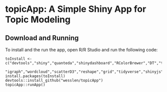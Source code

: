 # topicApp: A Simple Shiny App for Topic Modeling

## Download and Running

To install and the run the app, open R/R Studio and run the following code:

```{r}
toInstall <- c("devtools","shiny","quanteda","shinydashboard","RColorBrewer","DT","treemap","visNetwork","Matrix",
              "igraph","wordcloud","scatterD3","reshape","grid","tidyverse","shinyjs","shinyBS","stm")
install.packages(toInstall)
devtools::install_github("wesslen/topicApp")
topicApp::runApp()
```
